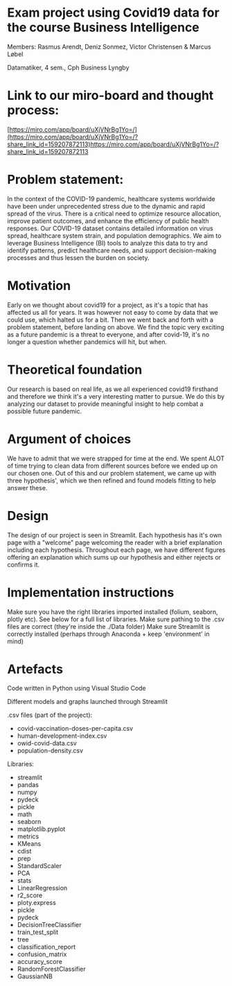 # Exam project using Covid19 data for the course Business Intelligence

Members: Rasmus Arendt, Deniz Sonmez, Victor Christensen & Marcus Løbel

Datamatiker, 4 sem., Cph Business Lyngby


# Link to our miro-board and thought process:
[https://miro.com/app/board/uXjVNrBg1Yo=/](https://miro.com/app/board/uXjVNrBg1Yo=/?share_link_id=159207872113)https://miro.com/app/board/uXjVNrBg1Yo=/?share_link_id=159207872113

# Problem statement:
In the context of the COVID-19 pandemic, healthcare systems worldwide have been under unprecedented stress due to the dynamic and rapid spread of the virus. There is a critical need to optimize resource allocation, improve patient outcomes, and enhance the efficiency of public health responses. Our COVID-19 dataset contains detailed information on virus spread, healthcare system strain, and population demographics. We aim to leverage Business Intelligence (BI) tools to analyze this data to try and identify patterns, predict healthcare needs, and support decision-making processes and thus lessen the burden on society.

# Motivation
Early on we thought about covid19 for a project, as it's a topic that has affected us all for years. It was however not easy to come by data that we could use, which halted us for a bit. Then we went back and forth with a problem statement, before landing on above.
We find the topic very exciting as a future pandemic is a threat to everyone, and after covid-19, it's no longer a question whether pandemics will hit, but when.

# Theoretical foundation
Our research is based on real life, as we all experienced covid19 firsthand and therefore we think it's a very interesting matter to pursue. We do this by analyzing our dataset to provide meaningful insight to help combat a possible future pandemic.

# Argument of choices 
We have to admit that we were strapped for time at the end. We spent ALOT of time trying to clean data from different sources before we ended up on our chosen one.
Out of this and our problem statement, we came up with three hypothesis', which we then refined and found models fitting to help answer these. 

# Design
The design of our project is seen in Streamlit. Each hypothesis has it's own page with a "welcome" page welcoming the reader with a brief explanation including each hypothesis. Throughout each page, we have different figures offering an explanation which sums up our hypothesis and either rejects or confirms it.

# Implementation instructions
Make sure you have the right libraries imported installed (folium, seaborn, plotly etc). See below for a full list of libraries.
Make sure pathing to the .csv files are correct (they're inside the ./Data folder)
Make sure Streamlit is correctly installed (perhaps through Anaconda + keep 'environment' in mind)

# Artefacts
Code written in Python using Visual Studio Code

Different models and graphs launched through Streamlit

.csv files (part of the project):

- covid-vaccination-doses-per-capita.csv
- human-development-index.csv
- owid-covid-data.csv
- population-density.csv

Libraries:
- streamlit
- pandas
- numpy
- pydeck
- pickle
- math
- seaborn
- matplotlib.pyplot
- metrics
- KMeans
- cdist
- prep
- StandardScaler
- PCA
- stats
- LinearRegression
- r2_score
- ploty.express
- pickle
- pydeck
- DecisionTreeClassifier
- train_test_split
- tree
- classification_report
- confusion_matrix
- accuracy_score
- RandomForestClassifier
- GaussianNB

